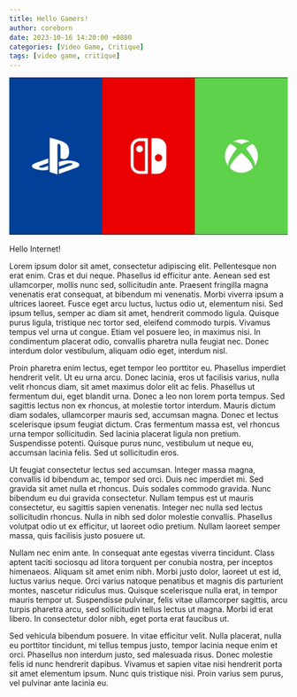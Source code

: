 ```yaml
---
title: Hello Gamers!
author: coreborn
date: 2023-10-16 14:20:00 +0800
categories: [Video Game, Critique]
tags: [video game, critique]
---
```


![Desktop View](/assets/img/posts/20231016/games.jpg)

Hello Internet!

Lorem ipsum dolor sit amet, consectetur adipiscing elit. Pellentesque non erat enim. Cras et dui neque. Phasellus id efficitur ante. Aenean sed est ullamcorper, mollis nunc sed, sollicitudin ante. Praesent fringilla magna venenatis erat consequat, at bibendum mi venenatis. Morbi viverra ipsum a ultrices laoreet. Fusce eget arcu luctus, luctus odio ut, elementum nisi. Sed ipsum tellus, semper ac diam sit amet, hendrerit commodo ligula. Quisque purus ligula, tristique nec tortor sed, eleifend commodo turpis. Vivamus tempus vel urna ut congue. Etiam vel posuere leo, in maximus nisi. In condimentum placerat odio, convallis pharetra nulla feugiat nec. Donec interdum dolor vestibulum, aliquam odio eget, interdum nisl.

Proin pharetra enim lectus, eget tempor leo porttitor eu. Phasellus imperdiet hendrerit velit. Ut eu urna arcu. Donec lacinia, eros ut facilisis varius, nulla velit rhoncus diam, sit amet maximus dolor elit ac felis. Phasellus ut fermentum dui, eget blandit urna. Donec a leo non lorem porta tempus. Sed sagittis lectus non ex rhoncus, at molestie tortor interdum. Mauris dictum diam sodales, ullamcorper mauris sed, accumsan magna. Donec et lectus scelerisque ipsum feugiat dictum. Cras fermentum massa est, vel rhoncus urna tempor sollicitudin. Sed lacinia placerat ligula non pretium. Suspendisse potenti. Quisque purus nunc, vestibulum ut neque eu, accumsan lacinia felis. Sed ut sollicitudin eros.

Ut feugiat consectetur lectus sed accumsan. Integer massa magna, convallis id bibendum ac, tempor sed orci. Duis nec imperdiet mi. Sed gravida sit amet nulla et rhoncus. Duis sodales commodo gravida. Nunc bibendum eu dui gravida consectetur. Nullam tempus est ut mauris consectetur, eu sagittis sapien venenatis. Integer nec nulla sed lectus sollicitudin rhoncus. Nulla in nibh sed dolor molestie convallis. Phasellus volutpat odio ut ex efficitur, ut laoreet odio pretium. Nullam laoreet semper massa, quis facilisis justo posuere ut.

Nullam nec enim ante. In consequat ante egestas viverra tincidunt. Class aptent taciti sociosqu ad litora torquent per conubia nostra, per inceptos himenaeos. Aliquam sit amet enim nibh. Morbi justo dolor, laoreet ut est id, luctus varius neque. Orci varius natoque penatibus et magnis dis parturient montes, nascetur ridiculus mus. Quisque scelerisque nulla erat, in tempor mauris tempor ut. Suspendisse pulvinar, felis vitae ullamcorper sagittis, arcu turpis pharetra arcu, sed sollicitudin tellus lectus ut magna. Morbi id erat libero. In consectetur dolor nibh, eget porta erat faucibus ut.

Sed vehicula bibendum posuere. In vitae efficitur velit. Nulla placerat, nulla eu porttitor tincidunt, mi tellus tempus justo, tempor lacinia neque enim et orci. Phasellus non interdum justo, sed malesuada risus. Donec molestie felis id nunc hendrerit dapibus. Vivamus et sapien vitae nisi hendrerit porta sit amet elementum ipsum. Nunc quis tristique nisi. Proin varius sem purus, vel pulvinar ante lacinia eu.